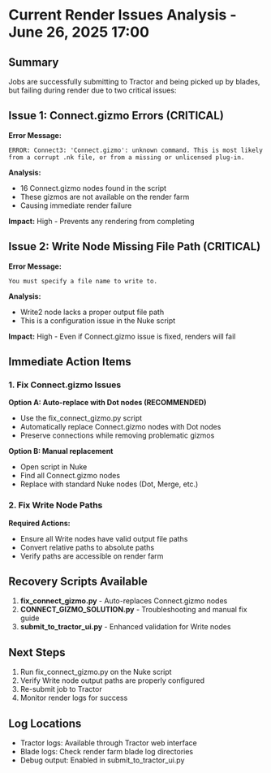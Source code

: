 # Current Render Issues Analysis - June 26, 2025 17:00

## Summary
Jobs are successfully submitting to Tractor and being picked up by blades, but failing during render due to two critical issues:

## Issue 1: Connect.gizmo Errors (CRITICAL)
**Error Message:**
```
ERROR: Connect3: 'Connect.gizmo': unknown command. This is most likely from a corrupt .nk file, or from a missing or unlicensed plug-in.
```

**Analysis:**
- 16 Connect.gizmo nodes found in the script
- These gizmos are not available on the render farm
- Causing immediate render failure

**Impact:** High - Prevents any rendering from completing

## Issue 2: Write Node Missing File Path (CRITICAL)
**Error Message:**
```
You must specify a file name to write to.
```

**Analysis:**
- Write2 node lacks a proper output file path
- This is a configuration issue in the Nuke script

**Impact:** High - Even if Connect.gizmo issue is fixed, renders will fail

## Immediate Action Items

### 1. Fix Connect.gizmo Issues
**Option A: Auto-replace with Dot nodes (RECOMMENDED)**
- Use the fix_connect_gizmo.py script
- Automatically replace Connect.gizmo nodes with Dot nodes
- Preserve connections while removing problematic gizmos

**Option B: Manual replacement**
- Open script in Nuke
- Find all Connect.gizmo nodes
- Replace with standard Nuke nodes (Dot, Merge, etc.)

### 2. Fix Write Node Paths
**Required Actions:**
- Ensure all Write nodes have valid output file paths
- Convert relative paths to absolute paths
- Verify paths are accessible on render farm

## Recovery Scripts Available

1. **fix_connect_gizmo.py** - Auto-replaces Connect.gizmo nodes
2. **CONNECT_GIZMO_SOLUTION.py** - Troubleshooting and manual fix guide
3. **submit_to_tractor_ui.py** - Enhanced validation for Write nodes

## Next Steps
1. Run fix_connect_gizmo.py on the Nuke script
2. Verify Write node output paths are properly configured
3. Re-submit job to Tractor
4. Monitor render logs for success

## Log Locations
- Tractor logs: Available through Tractor web interface
- Blade logs: Check render farm blade log directories
- Debug output: Enabled in submit_to_tractor_ui.py
